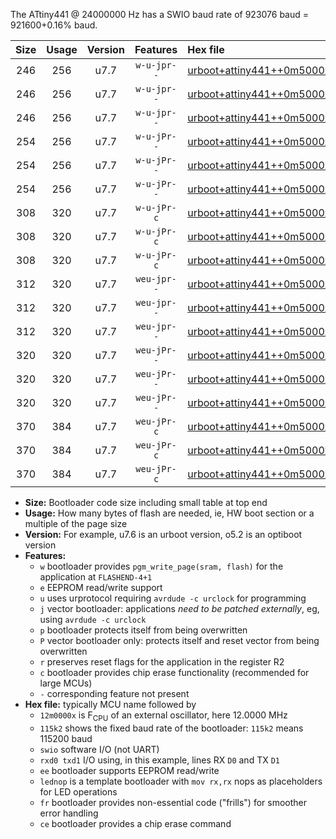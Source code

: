 The ATtiny441 @ 24000000 Hz has a SWIO baud rate of 923076 baud = 921600+0.16% baud.

|Size|Usage|Version|Features|Hex file|
|:-:|:-:|:-:|:-:|:--|
|246|256|u7.7|`w-u-jpr--`|[urboot+attiny441++0m5000x+++19k2_swio_rxa2_txa1_lednop.hex](https://raw.githubusercontent.com/stefanrueger/urboot.hex/main/mcus/attiny441/external_oscillator/fcpu++0m5000_Hz/br+++19k2_bps/urboot+attiny441++0m5000x+++19k2_swio_rxa2_txa1_lednop.hex)|
|246|256|u7.7|`w-u-jpr--`|[urboot+attiny441++0m5000x+++19k2_swio_rxa4_txa5_lednop.hex](https://raw.githubusercontent.com/stefanrueger/urboot.hex/main/mcus/attiny441/external_oscillator/fcpu++0m5000_Hz/br+++19k2_bps/urboot+attiny441++0m5000x+++19k2_swio_rxa4_txa5_lednop.hex)|
|246|256|u7.7|`w-u-jpr--`|[urboot+attiny441++0m5000x+++19k2_swio_rxb2_txa7_lednop.hex](https://raw.githubusercontent.com/stefanrueger/urboot.hex/main/mcus/attiny441/external_oscillator/fcpu++0m5000_Hz/br+++19k2_bps/urboot+attiny441++0m5000x+++19k2_swio_rxb2_txa7_lednop.hex)|
|254|256|u7.7|`w-u-jPr--`|[urboot+attiny441++0m5000x+++19k2_swio_rxa2_txa1.hex](https://raw.githubusercontent.com/stefanrueger/urboot.hex/main/mcus/attiny441/external_oscillator/fcpu++0m5000_Hz/br+++19k2_bps/urboot+attiny441++0m5000x+++19k2_swio_rxa2_txa1.hex)|
|254|256|u7.7|`w-u-jPr--`|[urboot+attiny441++0m5000x+++19k2_swio_rxa4_txa5.hex](https://raw.githubusercontent.com/stefanrueger/urboot.hex/main/mcus/attiny441/external_oscillator/fcpu++0m5000_Hz/br+++19k2_bps/urboot+attiny441++0m5000x+++19k2_swio_rxa4_txa5.hex)|
|254|256|u7.7|`w-u-jPr--`|[urboot+attiny441++0m5000x+++19k2_swio_rxb2_txa7.hex](https://raw.githubusercontent.com/stefanrueger/urboot.hex/main/mcus/attiny441/external_oscillator/fcpu++0m5000_Hz/br+++19k2_bps/urboot+attiny441++0m5000x+++19k2_swio_rxb2_txa7.hex)|
|308|320|u7.7|`w-u-jPr-c`|[urboot+attiny441++0m5000x+++19k2_swio_rxa2_txa1_lednop_fr_ce.hex](https://raw.githubusercontent.com/stefanrueger/urboot.hex/main/mcus/attiny441/external_oscillator/fcpu++0m5000_Hz/br+++19k2_bps/urboot+attiny441++0m5000x+++19k2_swio_rxa2_txa1_lednop_fr_ce.hex)|
|308|320|u7.7|`w-u-jPr-c`|[urboot+attiny441++0m5000x+++19k2_swio_rxa4_txa5_lednop_fr_ce.hex](https://raw.githubusercontent.com/stefanrueger/urboot.hex/main/mcus/attiny441/external_oscillator/fcpu++0m5000_Hz/br+++19k2_bps/urboot+attiny441++0m5000x+++19k2_swio_rxa4_txa5_lednop_fr_ce.hex)|
|308|320|u7.7|`w-u-jPr-c`|[urboot+attiny441++0m5000x+++19k2_swio_rxb2_txa7_lednop_fr_ce.hex](https://raw.githubusercontent.com/stefanrueger/urboot.hex/main/mcus/attiny441/external_oscillator/fcpu++0m5000_Hz/br+++19k2_bps/urboot+attiny441++0m5000x+++19k2_swio_rxb2_txa7_lednop_fr_ce.hex)|
|312|320|u7.7|`weu-jpr--`|[urboot+attiny441++0m5000x+++19k2_swio_rxa2_txa1_ee_lednop.hex](https://raw.githubusercontent.com/stefanrueger/urboot.hex/main/mcus/attiny441/external_oscillator/fcpu++0m5000_Hz/br+++19k2_bps/urboot+attiny441++0m5000x+++19k2_swio_rxa2_txa1_ee_lednop.hex)|
|312|320|u7.7|`weu-jpr--`|[urboot+attiny441++0m5000x+++19k2_swio_rxa4_txa5_ee_lednop.hex](https://raw.githubusercontent.com/stefanrueger/urboot.hex/main/mcus/attiny441/external_oscillator/fcpu++0m5000_Hz/br+++19k2_bps/urboot+attiny441++0m5000x+++19k2_swio_rxa4_txa5_ee_lednop.hex)|
|312|320|u7.7|`weu-jpr--`|[urboot+attiny441++0m5000x+++19k2_swio_rxb2_txa7_ee_lednop.hex](https://raw.githubusercontent.com/stefanrueger/urboot.hex/main/mcus/attiny441/external_oscillator/fcpu++0m5000_Hz/br+++19k2_bps/urboot+attiny441++0m5000x+++19k2_swio_rxb2_txa7_ee_lednop.hex)|
|320|320|u7.7|`weu-jPr--`|[urboot+attiny441++0m5000x+++19k2_swio_rxa2_txa1_ee.hex](https://raw.githubusercontent.com/stefanrueger/urboot.hex/main/mcus/attiny441/external_oscillator/fcpu++0m5000_Hz/br+++19k2_bps/urboot+attiny441++0m5000x+++19k2_swio_rxa2_txa1_ee.hex)|
|320|320|u7.7|`weu-jPr--`|[urboot+attiny441++0m5000x+++19k2_swio_rxa4_txa5_ee.hex](https://raw.githubusercontent.com/stefanrueger/urboot.hex/main/mcus/attiny441/external_oscillator/fcpu++0m5000_Hz/br+++19k2_bps/urboot+attiny441++0m5000x+++19k2_swio_rxa4_txa5_ee.hex)|
|320|320|u7.7|`weu-jPr--`|[urboot+attiny441++0m5000x+++19k2_swio_rxb2_txa7_ee.hex](https://raw.githubusercontent.com/stefanrueger/urboot.hex/main/mcus/attiny441/external_oscillator/fcpu++0m5000_Hz/br+++19k2_bps/urboot+attiny441++0m5000x+++19k2_swio_rxb2_txa7_ee.hex)|
|370|384|u7.7|`weu-jPr-c`|[urboot+attiny441++0m5000x+++19k2_swio_rxa2_txa1_ee_lednop_fr_ce.hex](https://raw.githubusercontent.com/stefanrueger/urboot.hex/main/mcus/attiny441/external_oscillator/fcpu++0m5000_Hz/br+++19k2_bps/urboot+attiny441++0m5000x+++19k2_swio_rxa2_txa1_ee_lednop_fr_ce.hex)|
|370|384|u7.7|`weu-jPr-c`|[urboot+attiny441++0m5000x+++19k2_swio_rxa4_txa5_ee_lednop_fr_ce.hex](https://raw.githubusercontent.com/stefanrueger/urboot.hex/main/mcus/attiny441/external_oscillator/fcpu++0m5000_Hz/br+++19k2_bps/urboot+attiny441++0m5000x+++19k2_swio_rxa4_txa5_ee_lednop_fr_ce.hex)|
|370|384|u7.7|`weu-jPr-c`|[urboot+attiny441++0m5000x+++19k2_swio_rxb2_txa7_ee_lednop_fr_ce.hex](https://raw.githubusercontent.com/stefanrueger/urboot.hex/main/mcus/attiny441/external_oscillator/fcpu++0m5000_Hz/br+++19k2_bps/urboot+attiny441++0m5000x+++19k2_swio_rxb2_txa7_ee_lednop_fr_ce.hex)|

- **Size:** Bootloader code size including small table at top end
- **Usage:** How many bytes of flash are needed, ie, HW boot section or a multiple of the page size
- **Version:** For example, u7.6 is an urboot version, o5.2 is an optiboot version
- **Features:**
  + `w` bootloader provides `pgm_write_page(sram, flash)` for the application at `FLASHEND-4+1`
  + `e` EEPROM read/write support
  + `u` uses urprotocol requiring `avrdude -c urclock` for programming
  + `j` vector bootloader: applications *need to be patched externally*, eg, using `avrdude -c urclock`
  + `p` bootloader protects itself from being overwritten
  + `P` vector bootloader only: protects itself and reset vector from being overwritten
  + `r` preserves reset flags for the application in the register R2
  + `c` bootloader provides chip erase functionality (recommended for large MCUs)
  + `-` corresponding feature not present
- **Hex file:** typically MCU name followed by
  + `12m0000x` is F<sub>CPU</sub> of an external oscillator, here 12.0000 MHz
  + `115k2` shows the fixed baud rate of the bootloader: `115k2` means 115200 baud
  + `swio` software I/O (not UART)
  + `rxd0 txd1` I/O using, in this example, lines RX `D0` and TX `D1`
  + `ee` bootloader supports EEPROM read/write
  + `lednop` is a template bootloader with `mov rx,rx` nops as placeholders for LED operations
  + `fr` bootloader provides non-essential code ("frills") for smoother error handling
  + `ce` bootloader provides a chip erase command
